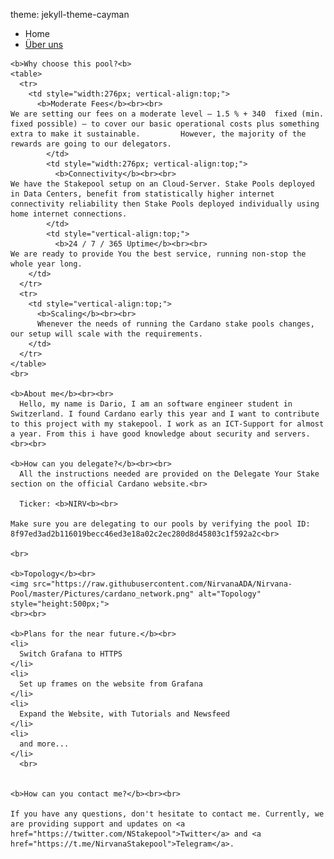 theme: jekyll-theme-cayman

<!DOCTYPE html>
<html lang="de">
  <head>
    <meta charset="utf-8">
	<title>Nirvana-Pool</title>
    
  </head>

<main>
  <nav>
    <ul>
      <li><a aria-current="page">Home</a></li>
      <li><a href="impressum.html">Über uns</a></li>
    </ul>
  </nav>
  
  
    <b>Why choose this pool?<b>
    <table>
      <tr>
        <td style="width:276px; vertical-align:top;">
          <b>Moderate Fees</b><br><br>
    We are setting our fees on a moderate level — 1.5 % + 340  fixed (min. fixed possible) — to cover our basic operational costs plus something extra to make it sustainable.         However, the majority of the rewards are going to our delegators. 
            </td>
            <td style="width:276px; vertical-align:top;">
              <b>Connectivity</b><br><br>
    We have the Stakepool setup on an Cloud-Server. Stake Pools deployed in Data Centers, benefit from statistically higher internet connectivity reliability then Stake Pools deployed individually using home internet connections. 
            </td> 
            <td style="vertical-align:top;">
              <b>24 / 7 / 365 Uptime</b><br><br>
    We are ready to provide You the best service, running non-stop the whole year long. 
        </td> 
      </tr>
      <tr>
        <td style="vertical-align:top;">
          <b>Scaling</b><br><br>
          Whenever the needs of running the Cardano stake pools changes, our setup will scale with the requirements.
        </td>
      </tr>
    </table>
    <br>

    <b>About me</b><br><br>
      Hello, my name is Dario, I am an software engineer student in Switzerland. I found Cardano early this year and I want to contribute to this project with my stakepool. I work as an ICT-Support for almost a year. From this i have good knowledge about security and servers. <br><br>

    <b>How can you delegate?</b><br><br>
      All the instructions needed are provided on the Delegate Your Stake section on the official Cardano website.<br>

      Ticker: <b>NIRV<b><br>

    Make sure you are delegating to our pools by verifying the pool ID: 8f97ed3ad2b116019becc46ed3e18a02c2ec280d8d45803c1f592a2c<br>

    <br>

    <b>Topology</b><br>
    <img src="https://raw.githubusercontent.com/NirvanaADA/Nirvana-Pool/master/Pictures/cardano_network.png" alt="Topology" style="height:500px;">
    <br><br>

    <b>Plans for the near future.</b><br>
    <li>
      Switch Grafana to HTTPS
    </li>
    <li>
      Set up frames on the website from Grafana
    </li>
    <li>
      Expand the Website, with Tutorials and Newsfeed
    </li>
    <li>
      and more...
    </li>
      <br>


    <b>How can you contact me?</b><br><br>

    If you have any questions, don't hesitate to contact me. Currently, we are providing support and updates on <a href="https://twitter.com/NStakepool">Twitter</a> and <a   href="https://t.me/NirvanaStakepool">Telegram</a>. 
</main>
